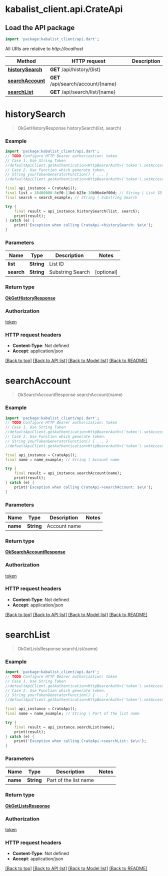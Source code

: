 # kabalist_client.api.CrateApi

## Load the API package
```dart
import 'package:kabalist_client/api.dart';
```

All URIs are relative to *http://localhost*

Method | HTTP request | Description
------------- | ------------- | -------------
[**historySearch**](CrateApi.md#historysearch) | **GET** /api/history/{list} | 
[**searchAccount**](CrateApi.md#searchaccount) | **GET** /api/search/account/{name} | 
[**searchList**](CrateApi.md#searchlist) | **GET** /api/search/list/{name} | 


# **historySearch**
> OkGetHistoryResponse historySearch(list, search)



### Example
```dart
import 'package:kabalist_client/api.dart';
// TODO Configure HTTP Bearer authorization: token
// Case 1. Use String Token
//defaultApiClient.getAuthentication<HttpBearerAuth>('token').setAccessToken('YOUR_ACCESS_TOKEN');
// Case 2. Use Function which generate token.
// String yourTokenGeneratorFunction() { ... }
//defaultApiClient.getAuthentication<HttpBearerAuth>('token').setAccessToken(yourTokenGeneratorFunction);

final api_instance = CrateApi();
final list = 38400000-8cf0-11bd-b23e-10b96e4ef00d; // String | List ID
final search = search_example; // String | Substring Search

try {
    final result = api_instance.historySearch(list, search);
    print(result);
} catch (e) {
    print('Exception when calling CrateApi->historySearch: $e\n');
}
```

### Parameters

Name | Type | Description  | Notes
------------- | ------------- | ------------- | -------------
 **list** | **String**| List ID | 
 **search** | **String**| Substring Search | [optional] 

### Return type

[**OkGetHistoryResponse**](OkGetHistoryResponse.md)

### Authorization

[token](../README.md#token)

### HTTP request headers

 - **Content-Type**: Not defined
 - **Accept**: application/json

[[Back to top]](#) [[Back to API list]](../README.md#documentation-for-api-endpoints) [[Back to Model list]](../README.md#documentation-for-models) [[Back to README]](../README.md)

# **searchAccount**
> OkSearchAccountResponse searchAccount(name)



### Example
```dart
import 'package:kabalist_client/api.dart';
// TODO Configure HTTP Bearer authorization: token
// Case 1. Use String Token
//defaultApiClient.getAuthentication<HttpBearerAuth>('token').setAccessToken('YOUR_ACCESS_TOKEN');
// Case 2. Use Function which generate token.
// String yourTokenGeneratorFunction() { ... }
//defaultApiClient.getAuthentication<HttpBearerAuth>('token').setAccessToken(yourTokenGeneratorFunction);

final api_instance = CrateApi();
final name = name_example; // String | Account name

try {
    final result = api_instance.searchAccount(name);
    print(result);
} catch (e) {
    print('Exception when calling CrateApi->searchAccount: $e\n');
}
```

### Parameters

Name | Type | Description  | Notes
------------- | ------------- | ------------- | -------------
 **name** | **String**| Account name | 

### Return type

[**OkSearchAccountResponse**](OkSearchAccountResponse.md)

### Authorization

[token](../README.md#token)

### HTTP request headers

 - **Content-Type**: Not defined
 - **Accept**: application/json

[[Back to top]](#) [[Back to API list]](../README.md#documentation-for-api-endpoints) [[Back to Model list]](../README.md#documentation-for-models) [[Back to README]](../README.md)

# **searchList**
> OkGetListsResponse searchList(name)



### Example
```dart
import 'package:kabalist_client/api.dart';
// TODO Configure HTTP Bearer authorization: token
// Case 1. Use String Token
//defaultApiClient.getAuthentication<HttpBearerAuth>('token').setAccessToken('YOUR_ACCESS_TOKEN');
// Case 2. Use Function which generate token.
// String yourTokenGeneratorFunction() { ... }
//defaultApiClient.getAuthentication<HttpBearerAuth>('token').setAccessToken(yourTokenGeneratorFunction);

final api_instance = CrateApi();
final name = name_example; // String | Part of the list name

try {
    final result = api_instance.searchList(name);
    print(result);
} catch (e) {
    print('Exception when calling CrateApi->searchList: $e\n');
}
```

### Parameters

Name | Type | Description  | Notes
------------- | ------------- | ------------- | -------------
 **name** | **String**| Part of the list name | 

### Return type

[**OkGetListsResponse**](OkGetListsResponse.md)

### Authorization

[token](../README.md#token)

### HTTP request headers

 - **Content-Type**: Not defined
 - **Accept**: application/json

[[Back to top]](#) [[Back to API list]](../README.md#documentation-for-api-endpoints) [[Back to Model list]](../README.md#documentation-for-models) [[Back to README]](../README.md)

